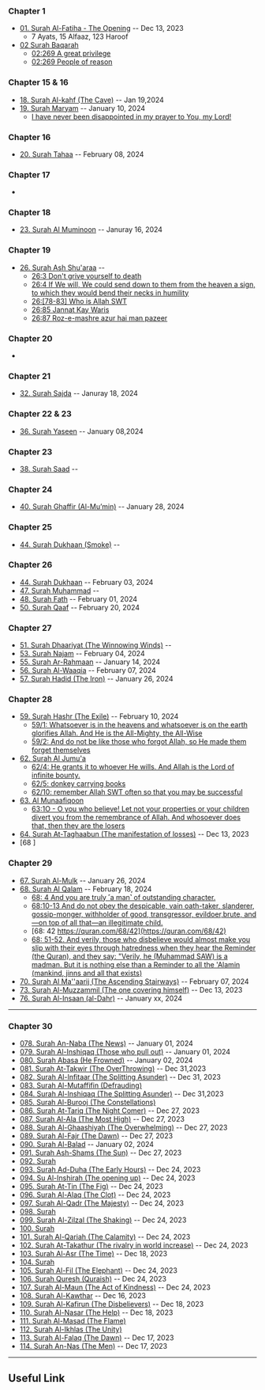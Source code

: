 ### Chapter 1
* [01. Surah Al-Fatiha - The Opening](https://quranwbw.com/1) -- Dec 13, 2023
    * 7 Ayats, 15 Alfaaz, 123 Haroof
* [02 Surah Baqarah](https://quranwbw.com/2)
   * [02:269 A great privilege](https://quran.com/2/269)
   * [02:269 People of reason](https://quran.com/2/269)
### Chapter 15 & 16
* [18. Surah Al-kahf (The Cave)](https://quranwbw.com/18) -- Jan 19,2024
* [19. Surah Maryam](https://quranwbw.com/19) -- January 10, 2024
  * [I have never been disappointed in my prayer to You, my Lord!](https://quran.com/19/4)
### Chapter 16
* [20. Surah Tahaa](https://quranwbw.com/20) -- February 08, 2024
### Chapter 17
* []()
### Chapter 18
* [23. Surah Al Muminoon](https://quranwbw.com/23) -- Januray 16, 2024
### Chapter 19
* [26. Surah Ash Shu'araa](https://quranwbw.com/26) --
   * [26:3 Don't grive yourself to death](https://quranwbw.com/26#3)
   * [26:4 If We will, We could send down to them from the heaven a sign, to which they would bend their necks in humility](https://quranwbw.com/26#5)
   * [26:[78-83] Who is Allah SWT](https://quranwbw.com/26#78-83)
   * [26:85 Jannat Kay Waris](https://quranwbw.com/26#85)
   * [26:87 Roz-e-mashre azur hai man pazeer](https://quranwbw.com/26#87)
### Chapter 20
* []()
### Chapter 21
* [32. Surah Sajda](https://quranwbw.com/32) -- Januray 18, 2024
### Chapter 22 & 23
* [36. Surah Yaseen](https://quranwbw.com/) -- January 08,2024
### Chapter 23
* [38. Surah Saad](https://quranwbw.com/38) --
### Chapter 24
* [40. Surah Ghaffir (Al-Muʼmin)](https://quranwbw.com/40) -- January 28, 2024
### Chapter 25
* [44. Surah Dukhaan (Smoke)](https://quranwbw.com/44) --
### Chapter 26
* [44. Surah Dukhaan](https://quranwbw.com/44) -- February 03, 2024
* [47. Surah Muhammad](https://quranwbw.com/47) --
* [48. Surah Fath](https://quranwbw.com/48) -- February 01, 2024
* [50. Surah Qaaf](https://quranwbw.com/50) -- February 20, 2024
### Chapter 27
* [51. Surah Dhaariyat (The Winnowing Winds)](https://quranwbw.com/51) --
* [53. Surah Najam](https://quranwbw.com/53) -- February 04, 2024
* [55. Surah Ar-Rahmaan](https://quranwbw.com/55) -- January 14, 2024
* [56. Surah Al-Waaqia](https://quranwbw.com/56) -- February 07, 2024
* [57. Surah Hadid (The Iron)](https://quranwbw.com/57) -- January 26, 2024
### Chapter 28
* [59. Surah Hashr (The Exile)](https://quranwbw.com/59) -- February 10, 2024
    * [59/1: Whatsoever is in the heavens and whatsoever is on the earth glorifies Allah. And He is the All-Mighty, the All-Wise](https://quranwbw.com/59#1)
    * [59/2: And do not be like those who forgot Allah, so He made them forget themselves](https://quran.com/59/19) 
* [62. Surah Al Jumu'a](https://quranwbw.com/62)
    * [62/4: He grants it to whoever He wills. And Allah is the Lord of infinite bounty.](https://quran.com/62/4)
    * [62/5: donkey carrying books](https://quran.com/62/5)
    * [62/10: remember Allah SWT often so that you may be successful](https://quran.com/62/10)
* [63. Al Munaafiqoon](https://quranwbw.com/63)
   * [63:1O - O you who believe! Let not your properties or your children divert you from the remembrance of Allah. And whosoever does that, then they are the losers](https://quranwbw.com/63)
* [64. Surah At-Taghaabun (The manifestation of losses)](https://quranwbw.com/64)  -- Dec 13, 2023
* [68 ]
### Chapter 29
* [67. Surah Al-Mulk](https://quranwbw.com/67) -- January 26, 2024
* [68. Surah Al Qalam](https://quranwbw.com/68) -- February 18, 2024
   * [68: 4 And you are truly ˹a man˺ of outstanding character.](https://quran.com/68/4)
   * [68:10-13 And do not obey the despicable, vain oath-taker, slanderer, gossip-monger, withholder of good, transgressor, evildoer,brute, and—on top of all that—an illegitimate child.](https://quran.com/68/10-13)   
   * [68: 42 https://quran.com/68/42](https://quran.com/68/42)
   * [68: 51-52. And verily, those who disbelieve would almost make you slip with their eyes through hatredness when they hear the Reminder (the Quran), and they say: "Verily, he (Muhammad SAW) is a madman. But it is nothing else than a Reminder to all the 'Alamin (mankind, jinns and all that exists)](https://quran.com/68/51)
* [70. Surah Al Ma''aarij (The Ascending Stairways)](https://quranwbw.com/70) -- February 07, 2024
* [73. Surah Al-Muzzammil (The one covering himself)](https://quranwbw.com/73) -- Dec 13, 2023
* [76. Surah Al-Insaan (al-Dahr)](https://quranwbw.com/76) -- January xx, 2024
***
### Chapter 30
* [078. Surah An-Naba (The News)]() -- January 01, 2024
* [079. Surah Al-Inshiqaq (Those who pull out)]() -- January 01, 2024
* [080. Surah Abasa (He Frowned)](https://quranwbw.com/80) -- January 02, 2024
* [081. Surah At-Takwir (The OverThrowing)]() -- Dec 31,2023
* [082. Surah Al-Infitaar (The Splitting Asunder)]() -- Dec 31, 2023
* [083. Surah Al-Mutaffifin (Defrauding)](https://quranwbw.com/83)
* [084. Surah Al-Inshiqaq (The Splitting Asunder)]() -- Dec 31,2023
* [085. Surah Al-Burooj (The Constellations)](https://quranwbw.com/85)
* [086. Surah At-Tariq (The Night Comer)]() -- Dec 27, 2023
* [087. Surah Al-Ala (The Most High)]() -- Dec 27, 2023
* [088. Surah Al-Ghaashiyah (The Overwhelming)]() -- Dec 27, 2023
* [089. Surah Al-Fajr (The Dawn)]() -- Dec 27, 2023
* [090. Surah Al-Balad](https://quranwbw.com/90) -- January 02, 2024
* [091. Surah Ash-Shams (The Sun)]() -- Dec 27, 2023
* [092. Surah ]()
* [093. Surah Ad-Duha (The Early Hours)]() -- Dec 24, 2023
* [094. Su Al-Inshirah (The opening up)]() -- Dec 24, 2023
* [095. Surah At-Tin (The Fig)]() -- Dec 24, 2023
* [096. Surah Al-Alaq (The Clot)]() -- Dec 24, 2023
* [097. Surah Al-Qadr (The Majesty)]() -- Dec 24, 2023
* [098. Surah ]()
* [099. Surah Al-Zilzal (The Shaking)]() -- Dec 24, 2023
* [100. Surah]()
* [101. Surah Al-Qariah (The Calamity)]() -- Dec 24, 2023
* [102. Surah At-Takathur (The rivalry in world increase)]() -- Dec 24, 2023
* [103. Surah Al-Asr (The Time)]() -- Dec 18, 2023
* [104. Surah ]()
* [105. Surah Al-Fil (The Elephant)]() -- Dec 24, 2023
* [106. Surah Quresh (Quraish)]() -- Dec 24, 2023
* [107. Surah Al-Maun (The Act of Kindness)]() -- Dec 24, 2023
* [108. Surah Al-Kawthar]() -- Dec 16, 2023
* [109. Surah Al-Kafirun (The Disbelievers)]() -- Dec 18, 2023
* [110. Surah Al-Nasar (The Help)]() -- Dec 18, 2023
* [111. Surah Al-Masad (The Flame)]()
* [112. Surah Al-Ikhlas (The Unity)]()
* [113. Surah Al-Falaq (The Dawn)]() -- Dec 17, 2023
* [114. Surah An-Nas (The Men)]() -- Dec 17, 2023
***

## Useful Link
